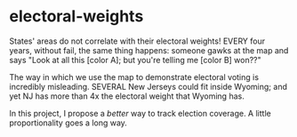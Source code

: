 # electoral-weights
States' areas do not correlate with their electoral weights!
EVERY four years, without fail, the same thing happens: someone gawks at the map and says "Look at all this [color A]; but you're telling me [color B] won??"

The way in which we use the map to demonstrate electoral voting is incredibly misleading. SEVERAL New Jerseys could fit inside Wyoming; and yet NJ has more than 4x the electoral weight that Wyoming has.

In this project, I propose a *better* way to track election coverage. A little proportionality goes a long way.
